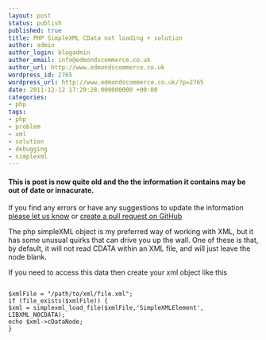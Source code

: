 ```yaml
---
layout: post
status: publish
published: true
title: PHP SimpleXML CData not loading + solution
author: admin
author_login: blogadmin
author_email: info@edmondscommerce.co.uk
author_url: http://www.edmondscommerce.co.uk
wordpress_id: 2765
wordpress_url: http://www.edmondscommerce.co.uk/?p=2765
date: 2011-12-12 17:29:28.000000000 +00:00
categories:
- php
tags:
- php
- problem
- xml
- solution
- debugging
- simplexml
---
```

<div class="oldpost"><h4>This is post is now quite old and the the information it contains may be out of date or innacurate.</h4>
<p>
If you find any errors or have any suggestions to update the information <a href="http://edmondscommerce.github.io/contact-us/index.html">please let us know</a>
or <a href="https://github.com/edmondscommerce/edmondscommerce.github.io">create a pull request on GitHub</a>
</p>
</div>
The php simpleXML object is my preferred way of working with XML, but it has some unusual quirks that can drive you up the wall. One of these is that, by default, it will not read CDATA within an XML file, and will just leave the node blank.

If you need to access this data then create your xml object like this

<code>
$xmlFile = "/path/to/xml/file.xml";
if (file_exists($xmlFile)) {
$xml = simplexml_load_file($xmlFile,'SimpleXMLElement', LIBXML_NOCDATA);
echo $xml->cDataNode;
}
</code>
